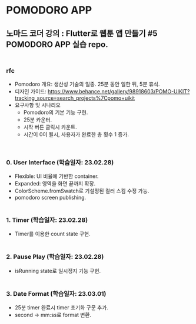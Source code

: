 # POMODORO APP

## 노마드 코더 강의 : Flutter로 웹툰 앱 만들기 #5 POMODORO APP 실습 repo. <br /> <br />

### rfc

- Pomodoro 개요: 생산성 기술의 일종. 25분 동안 일한 뒤, 5분 휴식.
- 디자인 가이드: https://www.behance.net/gallery/98918603/POMO-UIKIT?tracking_source=search_projects%7Cpomo+uikit
- 요구사항 및 시나리오
  - Pomodoro의 기본 기능 구현.
  - 25분 카운터.
  - 시작 버튼 클릭시 카운트.
  - 시간이 0이 될시, 사용자가 완료한 총 횟수 1 증가.

<br />

### 0. User Interface (학습일자: 23.02.28)

- Flexible: UI 비율에 기반한 container.
- Expanded: 영역을 화면 끝까지 확장.
- ColorScheme.fromSwatch로 기설정된 컬러 스킴 수정 가능.
- pomodoro screen publishing.
  <br /><br />

### 1. Timer (학습일자: 23.02.28)

- Timer를 이용한 count state 구현.
  <br /><br />

### 2. Pause Play (학습일자: 23.02.28)

- isRunning state로 일시정지 기능 구현.
  <br /><br />

### 3. Date Format (학습일자: 23.03.01)

- 25분 timer 완료시 timer 초기화 구문 추가.
- second -> mm:ss로 format 변환.
